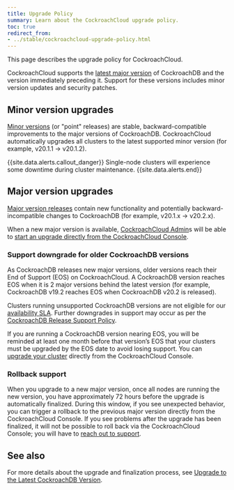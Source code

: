 ```yaml
---
title: Upgrade Policy
summary: Learn about the CockroachCloud upgrade policy.
toc: true
redirect_from:
- ../stable/cockroachcloud-upgrade-policy.html
---
```


This page describes the upgrade policy for CockroachCloud.

CockroachCloud supports the [latest major version](https://www.cockroachlabs.com/docs/) of CockroachDB and the version immediately preceding it. Support for these versions includes minor version updates and security patches.

## Minor version upgrades
[Minor versions](https://www.cockroachlabs.com/docs/releases/) (or "point" releases) are stable, backward-compatible improvements to the major versions of CockroachDB. CockroachCloud automatically upgrades all clusters to the latest supported minor version (for example, v20.1.1 → v20.1.2).

{{site.data.alerts.callout_danger}}
Single-node clusters will experience some downtime during cluster maintenance.
{{site.data.alerts.end}}

## Major version upgrades

[Major version releases](https://www.cockroachlabs.com/docs/releases/) contain new functionality and potentially backward-incompatible changes to CockroachDB (for example, v20.1.x → v20.2.x).

When a new major version is available, [CockroachCloud Admin](cockroachcloud-console-access-management.html#console-admin)s will be able to [start an upgrade directly from the CockroachCloud Console](cockroachcloud-upgrade-to-v20.1.html).

### Support downgrade for older CockroachDB versions

As CockroachDB releases new major versions, older versions reach their End of Support (EOS) on CockroachCloud. A CockroachDB version reaches EOS when it is 2 major versions behind the latest version (for example, CockroachDB v19.2 reaches EOS when CockroachDB v20.2 is released).

Clusters running unsupported CockroachDB versions are not eligible for our [availability SLA](https://www.cockroachlabs.com/cloud-terms-and-conditions). Further downgrades in support may occur as per the [CockroachDB Release Support Policy](https://www.cockroachlabs.com/docs/releases/release-support-policy.html).

If you are running a CockroachDB version nearing EOS, you will be reminded at least one month before that version’s EOS that your clusters must be upgraded by the EOS date to avoid losing support. You can [upgrade your cluster](cockroachcloud-upgrade-to-v20.1.html) directly from the CockroachCloud Console.

### Rollback support

When you upgrade to a new major version, once all nodes are running the new version, you have approximately 72 hours before the upgrade is automatically finalized. During this window, if you see unexpected behavior, you can trigger a rollback to the previous major version directly from the CockroachCloud Console. If you see problems after the upgrade has been finalized, it will not be possible to roll back via the CockroachCloud Console; you will have to [reach out to support](https://support.cockroachlabs.com/hc/en-us/requests/new).

## See also

For more details about the upgrade and finalization process, see [Upgrade to the Latest CockroachDB Version](cockroachcloud-upgrade-to-v20.1.html).
